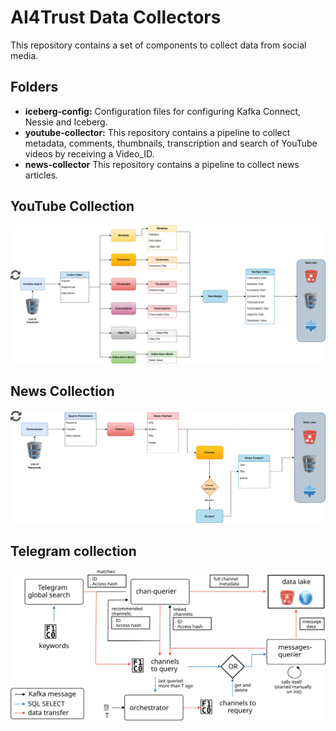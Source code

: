 # AI4Trust Data Collectors

This repository contains a set of components to collect data from social media.

## Folders

* **iceberg-config:** Configuration files for configuring Kafka Connect, Nessie and Iceberg.
* **youtube-collector:** This repository contains a pipeline to collect metadata, comments, thumbnails, transcription and search of YouTube videos by receiving a Video_ID.
* **news-collector** This repository contains a pipeline to collect news articles.

## YouTube Collection

![alt text](/imgs/youtube_diagram.png "Diagram of the YouTube Collection")

## News Collection

![alt text](/imgs/news_diagram.png "Diagram of the News Collection")

## Telegram collection

![](/imgs/telegram_diagram.svg)
